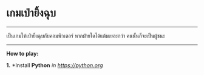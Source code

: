 # เกมเป่ายิ้งฉุบ

----

เป็นเกมให้เป่ายิ้งฉุบกับคอมพิวเตอร์ หากฝ่ายใดได้แต้มเยอะกว่า คนนั้นก็จะเป็นผู้ชนะ

----

**How to play:**

**1.** *Install **Python** *in https://python.org*
